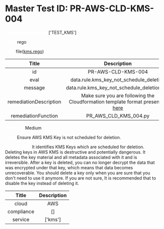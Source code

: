 



# Master Test ID: PR-AWS-CLD-KMS-004


***<font color="white">Master Snapshot Id:</font>*** ['TEST_KMS']

***<font color="white">type:</font>*** rego

***<font color="white">rule:</font>*** file([kms.rego])  
  
  
  
  

|Title|Description|
| :---: | :---: |
|id|PR-AWS-CLD-KMS-004|
|eval|data.rule.kms_key_not_schedule_deletion|
|message|data.rule.kms_key_not_schedule_deletion_err|
|remediationDescription|Make sure you are following the Cloudformation template format presented <a href='https://boto3.amazonaws.com/v1/documentation/api/latest/reference/services/kms.html#KMS.Client.describe_key' target='_blank'>here</a>|
|remediationFunction|PR_AWS_CLD_KMS_004.py|


***<font color="white">Severity:</font>*** Medium

***<font color="white">Title:</font>*** Ensure AWS KMS Key is not scheduled for deletion.

***<font color="white">Description:</font>*** It identifies KMS Keys which are scheduled for deletion. Deleting keys in AWS KMS is destructive and potentially dangerous. It deletes the key material and all metadata associated with it and is irreversible. After a key is deleted, you can no longer decrypt the data that was encrypted under that key, which means that data becomes unrecoverable. You should delete a key only when you are sure that you don't need to use it anymore. If you are not sure, It is recommended that to disable the key instead of deleting it.  
  
  

|Title|Description|
| :---: | :---: |
|cloud|AWS|
|compliance|[]|
|service|['kms']|



[kms.rego]: https://github.com/prancer-io/prancer-compliance-test/tree/master/aws/cloud/kms.rego
